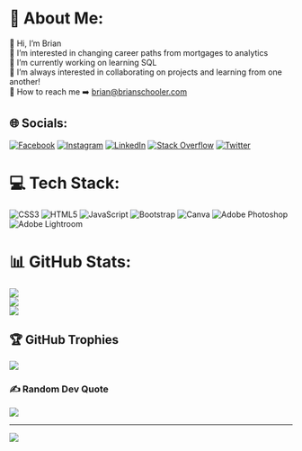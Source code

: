 # 💫 About Me:
👋 Hi, I’m Brian<br>👀 I’m interested in changing career paths from mortgages to analytics<br>🧠 I’m currently working on learning SQL<br>🤝 I’m always interested in collaborating on projects and learning from one another!<br>📩 How to reach me ➡️ brian@brianschooler.com


## 🌐 Socials:
[![Facebook](https://img.shields.io/badge/Facebook-%231877F2.svg?logo=Facebook&logoColor=white)](https://facebook.com/brian.schooler) [![Instagram](https://img.shields.io/badge/Instagram-%23E4405F.svg?logo=Instagram&logoColor=white)](https://instagram.com/superschooler) [![LinkedIn](https://img.shields.io/badge/LinkedIn-%230077B5.svg?logo=linkedin&logoColor=white)](https://linkedin.com/in/bschooler) [![Stack Overflow](https://img.shields.io/badge/-Stackoverflow-FE7A16?logo=stack-overflow&logoColor=white)](https://stackoverflow.com/users/11838938) [![Twitter](https://img.shields.io/badge/Twitter-%231DA1F2.svg?logo=Twitter&logoColor=white)](https://twitter.com/superschooler) 

# 💻 Tech Stack:
![CSS3](https://img.shields.io/badge/css3-%231572B6.svg?style=for-the-badge&logo=css3&logoColor=white) ![HTML5](https://img.shields.io/badge/html5-%23E34F26.svg?style=for-the-badge&logo=html5&logoColor=white) ![JavaScript](https://img.shields.io/badge/javascript-%23323330.svg?style=for-the-badge&logo=javascript&logoColor=%23F7DF1E) ![Bootstrap](https://img.shields.io/badge/bootstrap-%23563D7C.svg?style=for-the-badge&logo=bootstrap&logoColor=white) ![Canva](https://img.shields.io/badge/Canva-%2300C4CC.svg?style=for-the-badge&logo=Canva&logoColor=white) ![Adobe Photoshop](https://img.shields.io/badge/adobephotoshop-%2331A8FF.svg?style=for-the-badge&logo=adobephotoshop&logoColor=white) ![Adobe Lightroom](https://img.shields.io/badge/Adobe%20Lightroom-31A8FF.svg?style=for-the-badge&logo=Adobe%20Lightroom&logoColor=white)
# 📊 GitHub Stats:
![](https://github-readme-stats.vercel.app/api?username=superschooler&theme=tokyonight&hide_border=false&include_all_commits=false&count_private=false)<br/>
![](https://github-readme-streak-stats.herokuapp.com/?user=superschooler&theme=tokyonight&hide_border=false)<br/>
![](https://github-readme-stats.vercel.app/api/top-langs/?username=superschooler&theme=tokyonight&hide_border=false&include_all_commits=false&count_private=false&layout=compact)

## 🏆 GitHub Trophies
![](https://github-profile-trophy.vercel.app/?username=superschooler&theme=radical&no-frame=false&no-bg=true&margin-w=4)

### ✍️ Random Dev Quote
![](https://quotes-github-readme.vercel.app/api?type=horizontal&theme=radical)

---
[![](https://visitcount.itsvg.in/api?id=superschooler&icon=0&color=0)](https://visitcount.itsvg.in)
